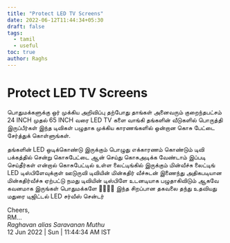 ```yaml
---
title: "Protect LED TV Screens"
date: 2022-06-12T11:44:34+05:30
draft: false
tags:
  - tamil
  - useful
toc: true
author: Raghs
---
```


# Protect LED TV Screens

பொதுமக்களுக்கு ஒர் முக்கிய அறிவிப்பு தற்போது தாங்கள் அனைவரும் குறைந்தபட்சம் 24 INCH முதல் 65 INCH வரை LED TV களை வாங்கி தங்களின் வீடுகளில் பொருத்தி இருப்பீர்கள் இந்த டிவிகள்  பழுதாக முக்கிய காரணங்களில் ஒன்றான கொசு பேட்டை சேர்த்துக் கொள்ளுங்கள்.

<!--more-->

தங்களின் LED ஒடிக்கொண்டு இருக்கும் பொழுது எக்காரணம் கொண்டும் டிவி பக்கத்தில் சென்று கொசுபேட்டை ஆன் செய்து கொசுஅடிக்க வேண்டாம் இப்படி செய்தீர்கள் என்றால் கொசுபேட்டில் உள்ள லைட்டிங்கில் இருக்கும் மின்வீச்சு லைட்டிங் LED டிஸ்பிளேவுக்குள் ஊடுருவி டிவியின் மின்கதிர் வீச்சுடன் இணைந்து அதிகபடியான மின்கதிர்வீச்சு ஏற்பட்டு நமது டிவியின் டிஸ்பிளே உடனடியாக பழுதாகிவிடும் ஆகவே கவனமாக இருங்கள் பொதுமக்களே 💐🤝😍🙏 இந்த சிறப்பான தகவலை தந்து உதவியது மதுரை டிஜிட்டல் LED சர்வீஸ் சென்டர்


Cheers,\
RM...\
_Raghavan alias Saravanan Muthu_\
12 Jun 2022 | Sun | 11:44:34 AM IST
